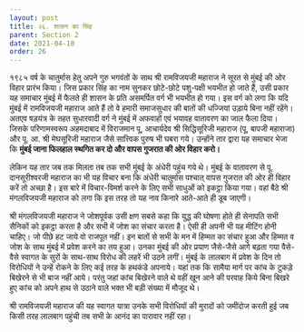 ```yaml
---
layout: post
title: २६. शासन का सिंह
parent: Section 2
date: 2021-04-10
order: 26
---
```


१९८५ वर्ष के चातुर्मास हेतु अपने गुरु भगवंतों के साथ श्री रामविजयजी महाराज ने सूरत से मुंबई की ओर विहार प्रारंभ किया। जिस प्रकार सिंह का नाम सुनकर छोटे-छोटे पशु-पक्षी भयभीत हो जाते हैं, उसी प्रकार यह समाचार मुंबई में फैलते ही शासन के प्रति असमर्पित वर्ग भी भयभीत हो गया। इस वर्ग को लगा कि यदि मुंबई में रामविजयजी महाराज आते हैं तो वे हमारी समाजसुधार की बातों की धज्जियां उड़ाये बिना नहीं रहेंगे। अतएव षड़यंत्र के तहत सुधारवादी वर्ग ने मुंबई में अफवाहों एवं भयावह वातावरण का जाल फैला दिया। जिसके परिणामस्वरूप अहमदाबाद में विराजमान पू, आचार्यदेव श्री सिद्धिसूरिजी महाराज (पू, बापजी महाराजा) और पू. आ. श्री मेघसूरिजी महाराज जैसे सात्त्विक पुरुष भी घबरा गये। उन्होंने तार द्वारा यह समाचार भेजा कि **मुंबई जाना फिलहाल स्थगित कर दो और वापस गुजरात की ओर विहार करो।**

लेकिन यह तार जब तक मिलता तब तक सभी मुंबई के अंधेरी पहुंच गये थे। मुंबई के वातावरण से पू. दानसूरीश्वरजी महाराज का भी यह विचार बना कि अंधेरी चातुर्मास पश्चात्‌ वापस गुजरात की ओर ही विहार करें तो अच्छा है। इस बारे में विचार-विमर्श करने के लिए सभी साधुओं को इकट्ठा किया गया। वहां बैठे श्री मंगलविजयजी महाराज को लगा कि इस तरह तो यह नाव किनारे आते-आते ही डूब जाएगी।

श्री मंगलविजयजी महाराज ने जोशपूर्वक उसी क्षण सबसे कहा कि युद्ध की घोषणा होते ही सेनापति सभी सैनिकों को इकट्ठा करता है और सभी में जोश का संचार करता है। ऐसी ही अपनी भी यह मीटिंग होनी चाहिए। जो पीछे हट जाये वो राजपूत नहीं। इन बातों से सभी के मन में हिम्मत का संचार हुआ और हिम्मत व जोश के साथ मुंबई में प्रवेश करने का तय हुआ। उनका मुंबई की ओर प्रयाण जैसे-जैसे आगे बढ़ता गया वैसे-वैसे स्वागत के सुरों के साथ-साथ विरोध की लहरें भी उठने लगीं। मुंबई के लालबाग में प्रवेश के दिन तो विरोधियों ने उन्हें रोकने के लिए कई तरह के हथकंडे अपनाये। यहां तक कि सामैया मार्ग पर कांच के टुकड़े बिखेरने
से भी बाज नहीं आये। परंतु जहां कांच बिखेरने वाले थे वहीं खून आने की परवाह किये बिना बिखरे हुए कांच को अपने हाथ से उठाने वाले भक्त भी बड़ी संख्या में मौजूद थे।

श्री रामविजयजी महाराज की यह स्वागत यात्रा उनके सभी विरोधियों की मुरादों को जमींदोज करती हुई जब किसी तरह लालबाग पहुंची तब सभी के आनंद का पारावार नहीं रहा।